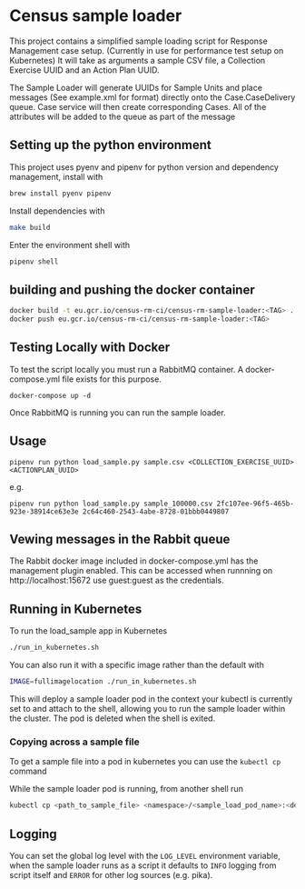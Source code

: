 # Census sample loader
This project contains a simplified sample loading script for Response Management case setup. (Currently in use for performance test setup on Kubernetes) It will take as arguments a sample CSV file, a Collection Exercise UUID and an Action Plan UUID.

The Sample Loader will generate UUIDs for Sample Units and place messages (See example.xml for format) directly onto the Case.CaseDelivery queue. Case service will then create corresponding Cases.
All of the attributes will be added to the queue as part of the message
  

## Setting up the python environment
This project uses pyenv and pipenv for python version and dependency management, install with
```bash
brew install pyenv pipenv
```

Install dependencies with
```bash
make build
```

Enter the environment shell with
```bash
pipenv shell
```

## building and pushing the docker container
```bash
docker build -t eu.gcr.io/census-rm-ci/census-rm-sample-loader:<TAG> .
docker push eu.gcr.io/census-rm-ci/census-rm-sample-loader:<TAG>
```

## Testing Locally with Docker
To test the script locally you must run a RabbitMQ container. A docker-compose.yml file exists for this purpose.

```
docker-compose up -d
```

Once RabbitMQ is running you can run the sample loader.

## Usage
```
pipenv run python load_sample.py sample.csv <COLLECTION_EXERCISE_UUID> <ACTIONPLAN_UUID>
```
e.g.
```
pipenv run python load_sample.py sample_100000.csv 2fc107ee-96f5-465b-923e-38914ce63e3e 2c64c460-2543-4abe-8728-01bbb0449807
```

## Vewing messages in the Rabbit queue
The Rabbit docker image included in docker-compose.yml has the management plugin enabled. This can be accessed when runnning on http://localhost:15672 use guest:guest as the credentials.


## Running in Kubernetes
To run the load_sample app in Kubernetes 

```bash
./run_in_kubernetes.sh
```

You can also run it with a specific image rather than the default with
```bash
IMAGE=fullimagelocation ./run_in_kubernetes.sh
```

This will deploy a sample loader pod in the context your kubectl is currently set to and attach to the shell, allowing you to run the sample loader within the cluster. The pod is deleted when the shell is exited.

### Copying across a sample file
To get a sample file into a pod in kubernetes you can use the `kubectl cp` command

While the sample loader pod is running, from another shell run
```bash
kubectl cp <path_to_sample_file> <namespace>/<sample_load_pod_name>:<destination_path_on_pod>
```

## Logging
You can set the global log level with the `LOG_LEVEL` environment variable, when the sample loader runs as a script it defaults to `INFO` logging from script itself and `ERROR` for other log sources (e.g. pika).
